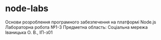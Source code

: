 # node-labs
Основи розроблення програмного забезпечення на платформі Node.js 
Лабораторна робота №1-3 
Предметна область: Соціальна мережа 
Іваницька О. В., ІП-з01 
